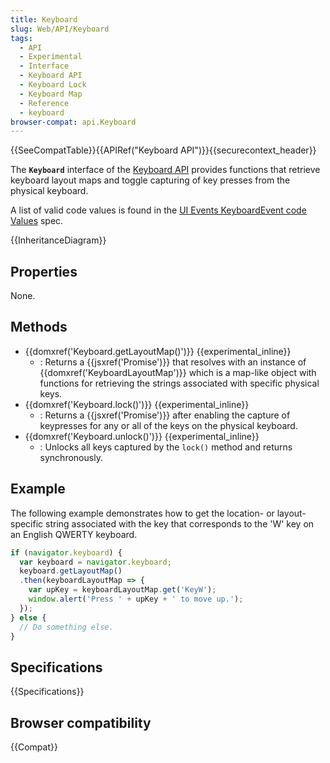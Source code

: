 ```yaml
---
title: Keyboard
slug: Web/API/Keyboard
tags:
  - API
  - Experimental
  - Interface
  - Keyboard API
  - Keyboard Lock
  - Keyboard Map
  - Reference
  - keyboard
browser-compat: api.Keyboard
---
```

{{SeeCompatTable}}{{APIRef("Keyboard API")}}{{securecontext_header}}

The **`Keyboard`** interface of the [Keyboard API](/en-US/docs/Web/API/Keyboard_API) provides functions that retrieve keyboard layout maps and toggle capturing of key presses from the physical keyboard.

A list of valid code values is found in the [UI Events KeyboardEvent code Values](https://www.w3.org/TR/uievents-code/#key-alphanumeric-writing-system) spec.

{{InheritanceDiagram}}

## Properties

None.

## Methods

- {{domxref('Keyboard.getLayoutMap()')}} {{experimental_inline}}
  - : Returns a {{jsxref('Promise')}} that resolves with an instance of {{domxref('KeyboardLayoutMap')}} which is a map-like object with functions for retrieving the strings associated with specific physical keys.
- {{domxref('Keyboard.lock()')}} {{experimental_inline}}
  - : Returns a {{jsxref('Promise')}} after enabling the capture of keypresses for any or all of the keys on the physical keyboard.
- {{domxref('Keyboard.unlock()')}} {{experimental_inline}}
  - : Unlocks all keys captured by the `lock()` method and returns synchronously.

## Example

The following example demonstrates how to get the location- or layout-specific string associated with the key that corresponds to the 'W' key on an English QWERTY keyboard.

```js
if (navigator.keyboard) {
  var keyboard = navigator.keyboard;
  keyboard.getLayoutMap()
  .then(keyboardLayoutMap => {
    var upKey = keyboardLayoutMap.get('KeyW');
    window.alert('Press ' + upKey + ' to move up.');
  });
} else {
  // Do something else.
}
```

## Specifications

{{Specifications}}

## Browser compatibility

{{Compat}}
